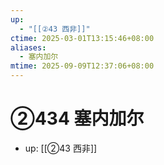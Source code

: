 ```yaml
---
up:
  - "[[②43 西非]]"
ctime: 2025-03-01T13:15:46+08:00
aliases:
  - 塞内加尔
mtime: 2025-09-09T12:37:06+08:00
---
```


# ②434 塞内加尔

- up: [[②43 西非]]
